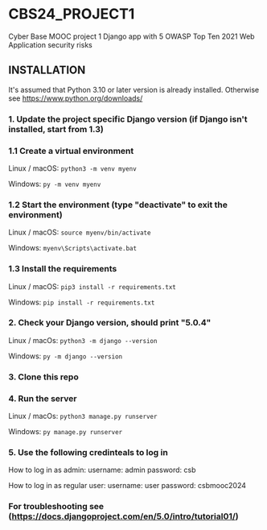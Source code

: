 # CBS24_PROJECT1
Cyber Base MOOC project 1
Django app with 5 OWASP Top Ten 2021 Web Application security risks

## INSTALLATION
It's assumed that Python 3.10 or later version is already installed. Otherwise see https://www.python.org/downloads/

### 1. Update the project specific Django version (if Django isn't installed, start from 1.3)

### 1.1 Create a virtual environment
Linux / macOS:
```python3 -m venv myenv```

Windows:
```py -m venv myenv```

### 1.2 Start the environment (type "deactivate" to exit the environment)
Linux / macOS:
```source myenv/bin/activate```

Windows:
```myenv\Scripts\activate.bat```

### 1.3 Install the requirements
Linux / macOS:
```pip3 install -r requirements.txt```

Windows:
```pip install -r requirements.txt```

### 2. Check your Django version, should print "5.0.4"
Linux / macOs:
```python3 -m django --version```

Windows:
```py -m django --version```

### 3. Clone this repo 

### 4. Run the server
Linux / macOs:
```python3 manage.py runserver```

Windows:
```py manage.py runserver```

### 5. Use the following credinteals to log in
How to log in as admin:
username: admin
password: csb

How to log in as regular user:
username: user
password: csbmooc2024

### For troubleshooting see (https://docs.djangoproject.com/en/5.0/intro/tutorial01/)

